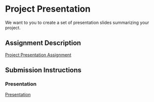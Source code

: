 # Project Presentation
We want to you to create a set of presentation slides summarizing your project.

## Assignment Description
[Project Presentation Assignment](https://education.launchcode.org/liftoff/assignments/project-presentation/)

## Submission Instructions

### Presentation
[Presentation](https://github.com/rarose67/liftoff-assignments/blob/master/C1-Online_Profiles/TECH%20RESUME.pdf)

